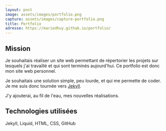 ```yaml
---
layout: post
image: assets/images/portfolio.png
capture: assets/images/capture-portfolio.png
title: Portfolio
adresse: https://mariedhuy.github.io/portfolio/
---
```


<h2><i class="fa-solid fa-chevron-right"></i><i class="fa-solid fa-chevron-right"></i> Mission</h2>
Je souhaitais réaliser un site web permettant de répertorier les projets sur lesquels j'ai travaillé et qui sont terminés aujourd'hui. Ce portfolio est donc mon site web personnel.

Je souhaitais une solution simple, peu lourde, et qui me permette de coder. Je me suis donc tournée vers <a href="https://jekyllrb.com/" target="_blank">Jekyll</a>.

J'y ajouterai, au fil de l'eau, mes nouvelles réalisations.

<h2><i class="fa-solid fa-chevron-right"></i><i class="fa-solid fa-chevron-right"></i> Technologies utilisées</h2>
Jekyll, Liquid, HTML, CSS, GitHub
